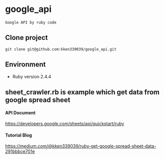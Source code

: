 # google_api
```
Google API by ruby code
```

## Clone project
```
git clone git@github.com:kken339039/google_api.git
```

## Environment
  - Ruby version 2.4.4

## sheet_crawler.rb is example which get data from google spread sheet
#### API Document
https://developers.google.com/sheets/api/quickstart/ruby
#### Tutorial Blog
https://medium.com/@kken339039/ruby-get-google-spread-sheet-data-291bbbce701e